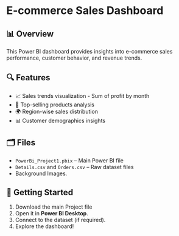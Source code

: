 # E-commerce Sales Dashboard

## 📊 Overview
This Power BI dashboard provides insights into e-commerce sales performance, customer behavior, and revenue trends.

## 🔍 Features
- 📈 Sales trends visualization - Sum of profit by month
- 🛒 Top-selling products analysis
- 🌍 Region-wise sales distribution
- 📊 Customer demographics insights

## 🗂 Files
- `PowerBi_Project1.pbix` – Main Power BI file
- `Details.csv` and `Orders.csv` – Raw dataset files 
-  Background Images.

## 🚀 Getting Started
1. Download the main Project file 
2. Open it in **Power BI Desktop**.
3. Connect to the dataset (if required).
4. Explore the dashboard!


